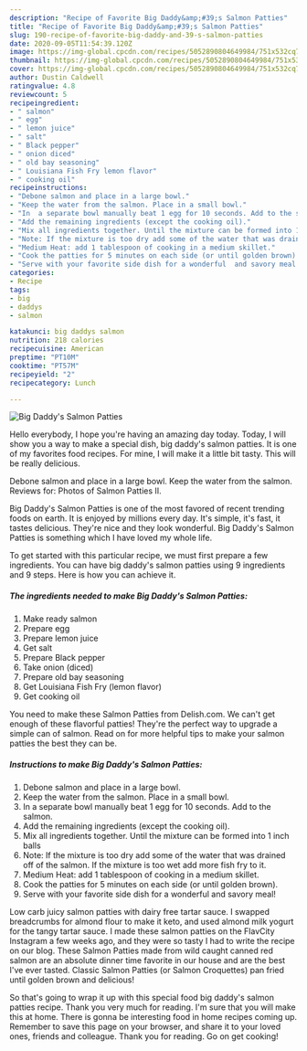 ```yaml
---
description: "Recipe of Favorite Big Daddy&amp;#39;s Salmon Patties"
title: "Recipe of Favorite Big Daddy&amp;#39;s Salmon Patties"
slug: 190-recipe-of-favorite-big-daddy-and-39-s-salmon-patties
date: 2020-09-05T11:54:39.120Z
image: https://img-global.cpcdn.com/recipes/5052890804649984/751x532cq70/big-daddys-salmon-patties-recipe-main-photo.jpg
thumbnail: https://img-global.cpcdn.com/recipes/5052890804649984/751x532cq70/big-daddys-salmon-patties-recipe-main-photo.jpg
cover: https://img-global.cpcdn.com/recipes/5052890804649984/751x532cq70/big-daddys-salmon-patties-recipe-main-photo.jpg
author: Dustin Caldwell
ratingvalue: 4.8
reviewcount: 5
recipeingredient:
- " salmon"
- " egg"
- " lemon juice"
- " salt"
- " Black pepper"
- " onion diced"
- " old bay seasoning"
- " Louisiana Fish Fry lemon flavor"
- " cooking oil"
recipeinstructions:
- "Debone salmon and place in a large bowl."
- "Keep the water from the salmon. Place in a small bowl."
- "In  a separate bowl manually beat 1 egg for 10 seconds. Add to the salmon."
- "Add the remaining ingredients (except the cooking oil)."
- "Mix all ingredients together. Until the mixture can be formed into 1 inch balls"
- "Note: If the mixture is too dry add some of the water that was drained off of the salmon. If the mixture is too wet add more fish fry to it."
- "Medium Heat: add 1 tablespoon of cooking in a medium skillet."
- "Cook the patties for 5 minutes on each side (or until golden brown)."
- "Serve with your favorite side dish for a wonderful  and savory meal!"
categories:
- Recipe
tags:
- big
- daddys
- salmon

katakunci: big daddys salmon 
nutrition: 218 calories
recipecuisine: American
preptime: "PT10M"
cooktime: "PT57M"
recipeyield: "2"
recipecategory: Lunch

---
```



![Big Daddy&#39;s Salmon Patties](https://img-global.cpcdn.com/recipes/5052890804649984/751x532cq70/big-daddys-salmon-patties-recipe-main-photo.jpg)

Hello everybody, I hope you're having an amazing day today. Today, I will show you a way to make a special dish, big daddy&#39;s salmon patties. It is one of my favorites food recipes. For mine, I will make it a little bit tasty. This will be really delicious.

Debone salmon and place in a large bowl. Keep the water from the salmon. Reviews for: Photos of Salmon Patties II.

Big Daddy&#39;s Salmon Patties is one of the most favored of recent trending foods on earth. It is enjoyed by millions every day. It's simple, it's fast, it tastes delicious. They're nice and they look wonderful. Big Daddy&#39;s Salmon Patties is something which I have loved my whole life.


To get started with this particular recipe, we must first prepare a few ingredients. You can have big daddy&#39;s salmon patties using 9 ingredients and 9 steps. Here is how you can achieve it.

<!--inarticleads1-->

##### The ingredients needed to make Big Daddy&#39;s Salmon Patties:

1. Make ready  salmon
1. Prepare  egg
1. Prepare  lemon juice
1. Get  salt
1. Prepare  Black pepper
1. Take  onion (diced)
1. Prepare  old bay seasoning
1. Get  Louisiana Fish Fry (lemon flavor)
1. Get  cooking oil


You need to make these Salmon Patties from Delish.com. We can&#39;t get enough of these flavorful patties! They&#39;re the perfect way to upgrade a simple can of salmon. Read on for more helpful tips to make your salmon patties the best they can be. 

<!--inarticleads2-->

##### Instructions to make Big Daddy&#39;s Salmon Patties:

1. Debone salmon and place in a large bowl.
1. Keep the water from the salmon. Place in a small bowl.
1. In  a separate bowl manually beat 1 egg for 10 seconds. Add to the salmon.
1. Add the remaining ingredients (except the cooking oil).
1. Mix all ingredients together. Until the mixture can be formed into 1 inch balls
1. Note: If the mixture is too dry add some of the water that was drained off of the salmon. If the mixture is too wet add more fish fry to it.
1. Medium Heat: add 1 tablespoon of cooking in a medium skillet.
1. Cook the patties for 5 minutes on each side (or until golden brown).
1. Serve with your favorite side dish for a wonderful  and savory meal!


Low carb juicy salmon patties with dairy free tartar sauce. I swapped breadcrumbs for almond flour to make it keto, and used almond milk yogurt for the tangy tartar sauce. I made these salmon patties on the FlavCity Instagram a few weeks ago, and they were so tasty I had to write the recipe on our blog. These Salmon Patties made from wild caught canned red salmon are an absolute dinner time favorite in our house and are the best I&#39;ve ever tasted. Classic Salmon Patties (or Salmon Croquettes) pan fried until golden brown and delicious! 

So that's going to wrap it up with this special food big daddy&#39;s salmon patties recipe. Thank you very much for reading. I'm sure that you will make this at home. There is gonna be interesting food in home recipes coming up. Remember to save this page on your browser, and share it to your loved ones, friends and colleague. Thank you for reading. Go on get cooking!
